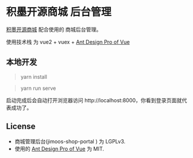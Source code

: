 # 积墨开源商城 后台管理

[积墨开源商城](https://github.com/jimoos-cn/jimoos-shop-server) 配合使用的 商城后台管理。

使用技术栈 为 vue2 + vuex + [Ant Design Pro of Vue](/pro.antdv.com)

## 本地开发

> yarn install

> yarn run serve

启动完成后会自动打开浏览器访问 http://localhost:8000，你看到登录页面就代表成功了。

## License

* 商城管理后台(jimoos-shop-portal ) 为 LGPLv3.
* 使用的 [Ant Design Pro of Vue](/pro.antdv.com) 为 MIT.